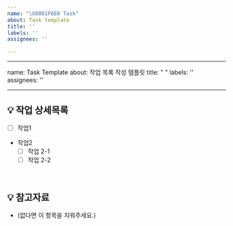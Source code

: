 ```yaml
---
name: "\U0001F6E0 Task"
about: Task template
title: ''
labels: ''
assignees: ''

---
```


---
name: Task Template
about: 작업 목록 작성 템플릿
title: " "
labels: ''
assignees: ''

---

## 💡 작업 상세목록
- [ ] 작업1
- 작업2
  - [ ] 작업 2-1
  - [ ] 작업 2-2

<br>

## 💡 참고자료
- (없다면 이 항목을 지워주세요.)
